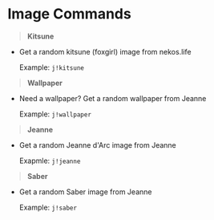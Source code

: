 # Image Commands

>**Kitsune**

* Get a random kitsune (foxgirl) image from nekos.life

    Example: `j!kitsune`

>**Wallpaper**

* Need a wallpaper? Get a random wallpaper from Jeanne

    Example: `j!wallpaper`

>**Jeanne**

* Get a random Jeanne d'Arc image from Jeanne

    Exapmle: `j!jeanne`

>**Saber**

* Get a random Saber image from Jeanne

    Example: `j!saber`
